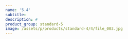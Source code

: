 ```yaml
---
name: '5.4'
subtitle:
description: #
product_group: standard-5
image: /assets/p/products/standard-4/4/file_003.jpg
---
```

